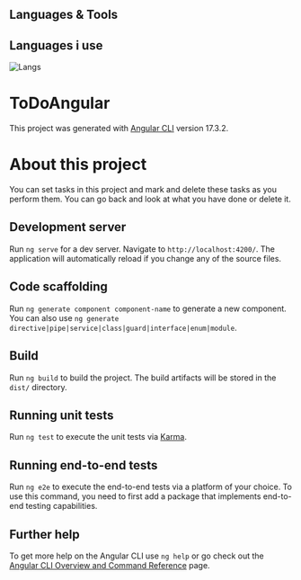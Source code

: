 ## Languages & Tools
## Languages i use
![Langs](https://skillicons.dev/icons?i=ts,angular,html,css,")

# ToDoAngular

This project was generated with [Angular CLI](https://github.com/angular/angular-cli) version 17.3.2.


# About this project
You can set tasks in this project and mark and delete these tasks as you perform them. You can go back and look at what you have done or delete it. 

## Development server

Run `ng serve` for a dev server. Navigate to `http://localhost:4200/`. The application will automatically reload if you change any of the source files.

## Code scaffolding

Run `ng generate component component-name` to generate a new component. You can also use `ng generate directive|pipe|service|class|guard|interface|enum|module`.

## Build

Run `ng build` to build the project. The build artifacts will be stored in the `dist/` directory.

## Running unit tests

Run `ng test` to execute the unit tests via [Karma](https://karma-runner.github.io).

## Running end-to-end tests

Run `ng e2e` to execute the end-to-end tests via a platform of your choice. To use this command, you need to first add a package that implements end-to-end testing capabilities.

## Further help

To get more help on the Angular CLI use `ng help` or go check out the [Angular CLI Overview and Command Reference](https://angular.io/cli) page.
